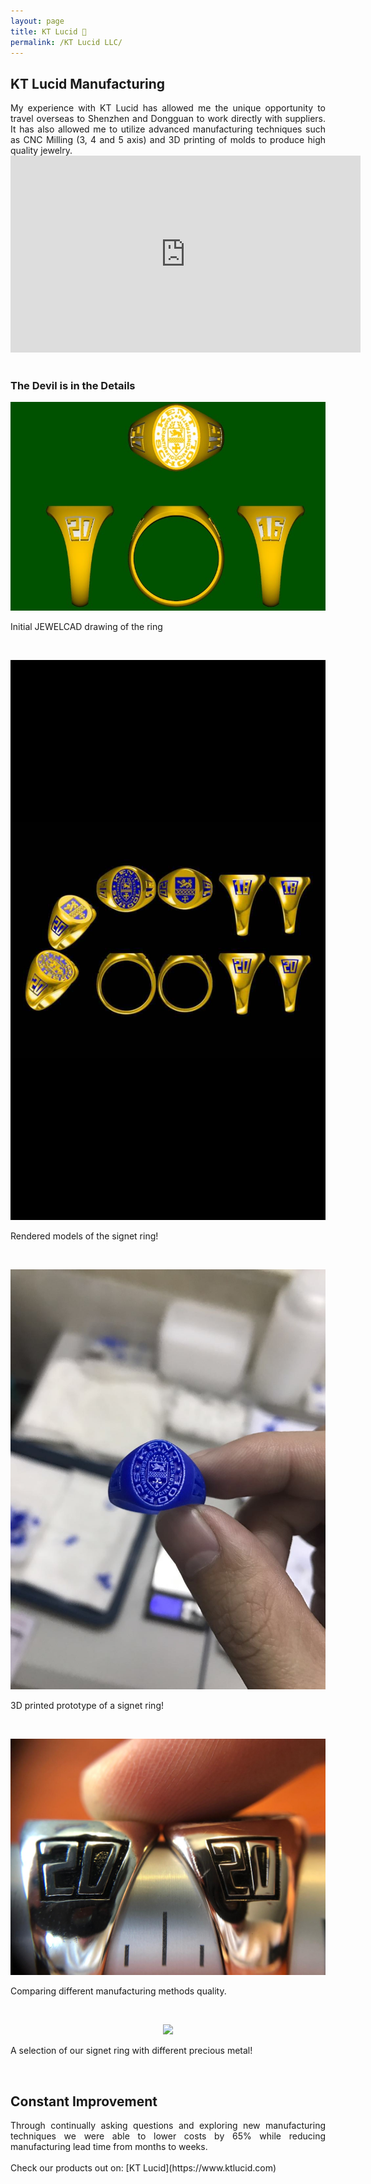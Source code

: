 ```yaml
---
layout: page
title: KT Lucid 💍
permalink: /KT Lucid LLC/
---
```

## KT Lucid Manufacturing
<div align="justify"> My experience with KT Lucid has allowed me the unique opportunity to travel overseas to Shenzhen and Dongguan to work directly with suppliers. It has also allowed me to utilize advanced manufacturing techniques such as CNC Milling (3, 4 and 5 axis) and 3D printing of molds to produce high quality jewelry.</div>

<center><iframe width="560" height="315" src="https://www.youtube.com/embed/blsFVIm3GC4" frameborder="0" allow="accelerometer; autoplay; encrypted-media; gyroscope; picture-in-picture" allowfullscreen></iframe></center>
<br />

### The Devil is in the Details

<p align="center">
  <img width="auto" height="auto" src="/assets/photo7.jpg">
    <figcaption>Initial JEWELCAD drawing of the ring</figcaption>
</p>
<br />
<p align="center">
  <img width="auto" height="auto" src="/assets/photo10.png">
    <figcaption>Rendered models of the signet ring!</figcaption>
</p>
<br />
<p align="center">
  <img width="auto" height="auto" src="/assets/photo5.jpg">
    <figcaption>3D printed prototype of a signet ring!</figcaption>
</p>
<br />
<p align="center">
  <img width="auto" height="auto" src="/assets/photo11.jpg">
    <figcaption>Comparing different manufacturing methods quality.</figcaption>
</p>
<br />
<p align="center">
  <img width="auto" height="auto" src="/assets/photo8.jpg">
    <figcaption>A selection of our signet ring with different precious metal!</figcaption>
</p>
<br />

## Constant Improvement
<div align="justify"> Through continually asking questions and exploring new manufacturing techniques we were able to lower costs by 65% while reducing manufacturing lead time from months to weeks. </div>

<br />
Check our products out on: [KT Lucid](https://www.ktlucid.com)
